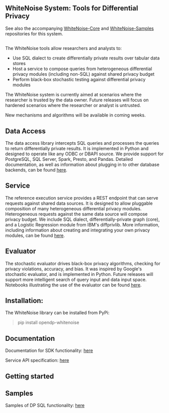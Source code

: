 <!---
<a href="https://www.linkedin.com/pulse/microsoft-harvards-institute-quantitative-social-science-john-kahan/"><img src="images/WhiteNoise Logo/SVG/Full_grey.svg" align="left" height="65" vspace="8" hspace="18"></a>
--->
## WhiteNoise System: Tools for Differential Privacy
See also the accompanying [WhiteNoise-Core](https://github.com/opendifferentialprivacy/whitenoise-core) and [WhiteNoise-Samples](https://github.com/opendifferentialprivacy/whitenoise-samples) repositories for this system.

##

The WhiteNoise tools allow researchers and analysts to: 

* Use SQL dialect to create differentially private results over tabular data stores
* Host a service to compose queries from heterogeneous differential privacy modules (including non-SQL) against shared privacy budget
* Perform black-box stochastic testing against differential privacy modules

The WhiteNoise system is currently aimed at scenarios where the researcher is trusted by the data owner.  Future releases will focus on hardened scenarios where the researcher or analyst is untrusted.  

New mechanisms and algorithms will be available in coming weeks.


## Data Access

The data access library intercepts SQL queries and processes the queries to return differentially private results.  It is implemented in Python and designed to operate like any ODBC or DBAPI source.  We provide support for PostgreSQL, SQL Server, Spark, Presto, and Pandas. Detailed documentation, as well as information about plugging in to other database backends, can be found [here](https://github.com/opendifferentialprivacy/whitenoise-samples/tree/master/docs).

## Service

The reference execution service provides a REST endpoint that can serve requests against shared data sources.  It is designed to allow pluggable composition of many heterogeneous differential privacy modules.  Heterogeneous requests against the same data source will compose privacy budget.  We include SQL dialect, differentially-private graph (core), and a Logistic Regression module from IBM's diffprivlib.  More information, including information about creating and integrating your own privacy modules, can be found [here](https://github.com/opendifferentialprivacy/whitenoise-system/tree/master/service).

## Evaluator

The stochastic evaluator drives black-box privacy algorithms, checking for privacy violations, accuracy, and bias.  It was inspired by Google's stochastic evaluator, and is implemented in Python.  Future releases will support more intelligent search of query input and data input space.  Notebooks illustrating the use of the evaluator can be found [here](https://github.com/opendifferentialprivacy/whitenoise-samples/tree/master/evaluator).

## Installation:
The WhiteNoise library can be installed from PyPi:
> pip install opendp-whitenoise

## Documentation
Documentation for SDK functionality: [here](https://opendifferentialprivacy.github.io/whitenoise-samples/docs/api/system/)

Service API specification: [here](https://github.com/opendifferentialprivacy/whitenoise-system/blob/master/service/openapi/swagger.yml)

## Getting started

## Samples
Samples of DP SQL functionality: [here](https://github.com/opendifferentialprivacy/whitenoise-samples/tree/master/data)
